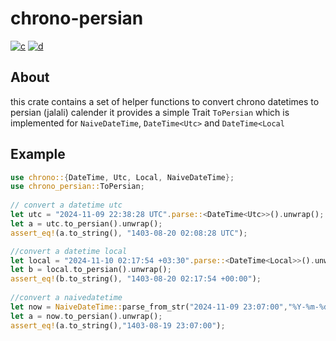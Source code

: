 # chrono-persian

[![c](https://img.shields.io/crates/v/chrono-persian)](https://crates.io/crates/chrono-persian)
[![d](https://docs.rs/chrono-persian/badge.svg)](https://crates.io/crates/chrono-persian)

## About
this crate contains a set of helper functions to convert chrono datetimes to persian (jalali) calender
it provides a simple Trait `ToPersian` which is implemented for `NaiveDateTime`, `DateTime<Utc>` and `DateTime<Local`
##

## Example
```rust
use chrono::{DateTime, Utc, Local, NaiveDateTime};
use chrono_persian::ToPersian;
 
// convert a datetime utc
let utc = "2024-11-09 22:38:28 UTC".parse::<DateTime<Utc>>().unwrap();
let a = utc.to_persian().unwrap();
assert_eq!(a.to_string(), "1403-08-20 02:08:28 UTC");

//convert a datetime local
let local = "2024-11-10 02:17:54 +03:30".parse::<DateTime<Local>>().unwrap();
let b = local.to_persian().unwrap();
assert_eq!(b.to_string(), "1403-08-20 02:17:54 +00:00");
   
//convert a naivedatetime
let now = NaiveDateTime::parse_from_str("2024-11-09 23:07:00","%Y-%m-%d %H:%M:%S").unwrap();
let a = now.to_persian().unwrap();
assert_eq!(a.to_string(),"1403-08-19 23:07:00");
 
 ```
